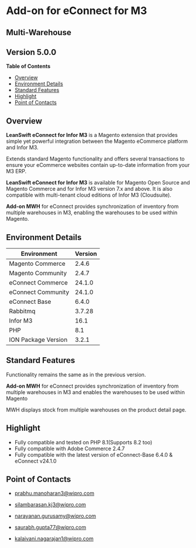 Add-on for eConnect for M3
==========================

Multi-Warehouse
---------------

Version 5.0.0
-------------

**Table of Contents**

  - [Overview](#overview)
  - [Environment Details](#environment-details)
  - [Standard Features](#standard-features)
  - [Highlight](#highlight)
  - [Point of Contacts](#point-of-contacts)

Overview
--------

**LeanSwift eConnect for Infor M3** is a Magento extension that provides simple
yet powerful integration between the Magento eCommerce platform and Infor M3.

Extends standard Magento functionality and offers several transactions to ensure
your eCommerce websites contain up-to-date information from your M3 ERP.

**LeanSwift eConnect for Infor M3** is available for Magento Open Source and
Magento Commerce and for Infor M3 version 7.x and above. It is also compatible
with multi-tenant cloud editions of Infor M3 (Cloudsuite).

**Add-on MWH** for eConnect provides synchronization of inventory from multiple
warehouses in M3, enabling the warehouses to be used within Magento.

Environment Details
-------------------

| **Environment**           | **Version** |
|---------------------------|-------------|
| Magento Commerce          | 2.4.6       |
| Magento Community         | 2.4.7       |
| eConnect Commerce         | 24.1.0      |
| eConnect Community        | 24.1.0      |
| eConnect Base             | 6.4.0       |
| Rabbitmq                  | 3.7.28      |
| Infor M3                  | 16.1        |
| PHP                       | 8.1         |
| ION Package Version       | 3.2.1       |


Standard Features
-----------------

Functionality remains the same as in the previous version.

**Add-on MWH** for eConnect provides synchronization of inventory from multiple
warehouses in M3 and enables the warehouses to be used within Magento

MWH displays stock from multiple warehouses on the product detail page.

Highlight
---------
- Fully compatible and tested on PHP 8.1(Supports 8.2 too)
- Fully compatible with Adobe Commerce 2.4.7
- Fully compatible with the latest version of eConnect-Base 6.4.0 & eConnect v24.1.0


Point of Contacts
-----------------

-   <prabhu.manoharan3@wipro.com>

-   <silambarasan.kj3@wipro.com>

-   <narayanan.gurusamy@wipro.com>

-   <saurabh.gupta77@wipro.com>

-   <kalaivani.nagarajan1@wipro.com>

